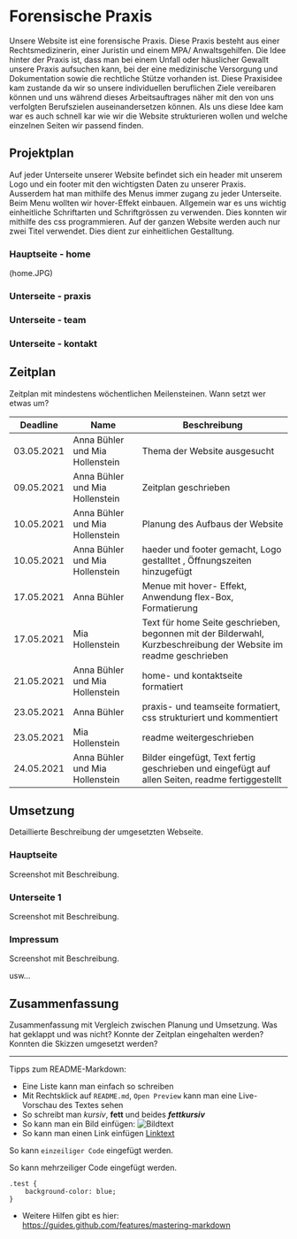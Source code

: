# Forensische Praxis

Unsere Website ist eine forensische Praxis. Diese Praxis besteht aus einer Rechtsmedizinerin, einer Juristin und einem MPA/ Anwaltsgehilfen. Die Idee hinter der Praxis ist, dass man bei einem Unfall oder häuslicher Gewallt unsere Praxis aufsuchen kann, bei der eine medizinische Versorgung und Dokumentation sowie die rechtliche Stütze vorhanden ist.
Diese Praxisidee kam zustande da wir so unsere individuellen beruflichen Ziele vereibaren können und uns während dieses Arbeitsauftrages näher mit den von uns verfolgten Berufszielen auseinandersetzen können. Als uns diese Idee kam war es auch schnell kar wie wir die Website strukturieren wollen und welche einzelnen Seiten wir passend finden. 

## Projektplan

Auf jeder Unterseite unserer Website befindet sich ein header mit unserem Logo und ein footer mit den wichtigsten Daten zu unserer Praxis. Ausserdem hat man mithilfe des Menus immer zugang zu jeder Unterseite. Beim Menu wollten wir hover-Effekt einbauen. 
Allgemein war es uns wichtig einheitliche Schriftarten und Schriftgrössen zu verwenden. Dies konnten wir mithilfe des css programmieren.
 Auf der ganzen Website werden auch nur zwei Titel verwendet. Dies dient zur einheitlichen Gestalltung.  

### Hauptseite - home
(home.JPG)


### Unterseite - praxis



### Unterseite - team



### Unterseite - kontakt 



## Zeitplan

Zeitplan mit mindestens wöchentlichen Meilensteinen. Wann setzt wer etwas um?

| Deadline | Name | Beschreibung |
| --- | --- | --- |
| 03.05.2021 | Anna Bühler und Mia Hollenstein | Thema der Website ausgesucht |
| 09.05.2021 | Anna Bühler und Mia Hollenstein| Zeitplan geschrieben|
| 10.05.2021 | Anna Bühler und Mia Hollenstein | Planung des Aufbaus der Website |
| 10.05.2021 |  Anna Bühler und Mia Hollenstein| haeder und footer gemacht, Logo gestalltet , Öffnungszeiten hinzugefügt|
| 17.05.2021 | Anna Bühler |Menue mit hover- Effekt, Anwendung flex-Box, Formatierung |
| 17.05.2021 | Mia Hollenstein | Text für home Seite geschrieben, begonnen mit der Bilderwahl, Kurzbeschreibung der Website im readme geschrieben |
| 21.05.2021 | Anna Bühler und Mia Hollenstein | home- und kontaktseite formatiert |
| 23.05.2021 | Anna Bühler | praxis- und teamseite formatiert, css strukturiert und kommentiert || 04.01.2021 | Vorname Name | Das wird gemacht |
| 23.05.2021 | Mia Hollenstein | readme weitergeschrieben |
| 24.05.2021 | Anna Bühler und Mia Hollenstein | Bilder eingefügt, Text fertig geschrieben und eingefügt auf allen Seiten, readme fertiggestellt  |


## Umsetzung

Detaillierte Beschreibung der umgesetzten Webseite.

### Hauptseite

Screenshot mit Beschreibung.

### Unterseite 1

Screenshot mit Beschreibung.

### Impressum

Screenshot mit Beschreibung.

usw...

## Zusammenfassung

Zusammenfassung mit Vergleich zwischen Planung und Umsetzung. Was hat geklappt und was nicht? Konnte der Zeitplan eingehalten werden? Konnten die Skizzen umgesetzt werden?

---

Tipps zum README-Markdown:
- Eine Liste kann man einfach so schreiben
- Mit Rechtsklick auf `README.md`, `Open Preview` kann man eine Live-Vorschau des Textes sehen 
- So schreibt man *kursiv*, **fett** und beides ***fettkursiv***
- So kann man ein Bild einfügen: ![Bildtext](link-zum-bild.jpg)
- So kann man einen Link einfügen [Linktext](https://google.com)

So kann `einzeiliger Code` eingefügt werden.

So kann mehrzeiliger Code eingefügt werden.
```
.test {
    background-color: blue;
}
```

- Weitere Hilfen gibt es hier: https://guides.github.com/features/mastering-markdown